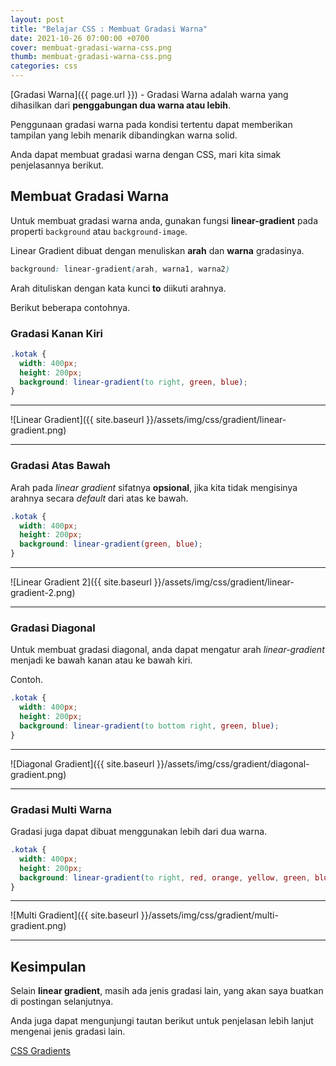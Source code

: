 ```yaml
---
layout: post
title: "Belajar CSS : Membuat Gradasi Warna"
date: 2021-10-26 07:00:00 +0700
cover: membuat-gradasi-warna-css.png
thumb: membuat-gradasi-warna-css.png
categories: css
---
```


[Gradasi Warna]({{ page.url }}) - Gradasi Warna adalah warna yang dihasilkan dari __penggabungan dua warna atau lebih__.

Penggunaan gradasi warna pada kondisi tertentu dapat memberikan tampilan yang lebih menarik dibandingkan warna solid.

Anda dapat membuat gradasi warna dengan CSS, mari kita simak penjelasannya berikut.

## Membuat Gradasi Warna

Untuk membuat gradasi warna anda, gunakan fungsi __linear-gradient__ pada properti `background` atau `background-image`.

Linear Gradient dibuat dengan menuliskan __arah__ dan __warna__ gradasinya.

```css
background: linear-gradient(arah, warna1, warna2)
```

Arah dituliskan dengan kata kunci **to** diikuti arahnya.

Berikut beberapa contohnya.

### Gradasi Kanan Kiri

```css
.kotak {
  width: 400px;
  height: 200px;
  background: linear-gradient(to right, green, blue);
}
```

***

![Linear Gradient]({{ site.baseurl }}/assets/img/css/gradient/linear-gradient.png)

***

### Gradasi Atas Bawah

Arah pada *linear gradient* sifatnya **opsional**, jika kita tidak mengisinya arahnya secara *default* dari atas ke bawah.

```css
.kotak {
  width: 400px;
  height: 200px;
  background: linear-gradient(green, blue);
}
```

***

![Linear Gradient 2]({{ site.baseurl }}/assets/img/css/gradient/linear-gradient-2.png)

***

### Gradasi Diagonal

Untuk membuat gradasi diagonal, anda dapat mengatur arah _linear-gradient_ menjadi ke bawah kanan atau ke bawah kiri.

Contoh.

```css
.kotak {
  width: 400px;
  height: 200px;
  background: linear-gradient(to bottom right, green, blue);
}
```

***

![Diagonal Gradient]({{ site.baseurl }}/assets/img/css/gradient/diagonal-gradient.png)

***

### Gradasi Multi Warna

Gradasi juga dapat dibuat menggunakan lebih dari dua warna.

```css
.kotak {
  width: 400px;
  height: 200px;
  background: linear-gradient(to right, red, orange, yellow, green, blue, indigo, violet);
}
```

***

![Multi Gradient]({{ site.baseurl }}/assets/img/css/gradient/multi-gradient.png)

***

## Kesimpulan

Selain __linear gradient__, masih ada jenis gradasi lain, yang akan saya buatkan di postingan selanjutnya.

Anda juga dapat mengunjungi tautan berikut untuk penjelasan lebih lanjut mengenai jenis gradasi lain.

<a href="https://www.w3schools.com/css/css3_gradients.asp" target="_blank">CSS Gradients</a>
